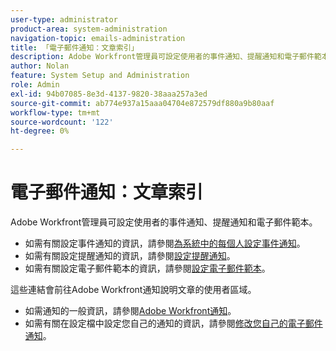 ```yaml
---
user-type: administrator
product-area: system-administration
navigation-topic: emails-administration
title: 「電子郵件通知：文章索引」
description: Adobe Workfront管理員可設定使用者的事件通知、提醒通知和電子郵件範本。
author: Nolan
feature: System Setup and Administration
role: Admin
exl-id: 94b07085-8e3d-4137-9820-38aaa257a3ed
source-git-commit: ab774e937a15aaa04704e872579df880a9b80aaf
workflow-type: tm+mt
source-wordcount: '122'
ht-degree: 0%

---
```


# 電子郵件通知：文章索引

<!-- Audited: 1/2024 -->

Adobe Workfront管理員可設定使用者的事件通知、提醒通知和電子郵件範本。

* 如需有關設定事件通知的資訊，請參閱[為系統中的每個人設定事件通知](../../../administration-and-setup/manage-workfront/emails/configure-event-notifications-for-everyone-in-the-system.md)。
* 如需有關設定提醒通知的資訊，請參閱[設定提醒通知](../../../administration-and-setup/manage-workfront/emails/set-up-reminder-notifications.md)。
* 如需有關設定電子郵件範本的資訊，請參閱[設定電子郵件範本](../../../administration-and-setup/manage-workfront/emails/configure-email-templates.md)。

這些連結會前往Adobe Workfront通知說明文章的使用者區域。

* 如需通知的一般資訊，請參閱[Adobe Workfront通知](/help/quicksilver/workfront-basics/using-notifications/event-notifications.md)。
* 如需有關在設定檔中設定您自己的通知的資訊，請參閱[修改您自己的電子郵件通知](/help/quicksilver/workfront-basics/using-notifications/activate-or-deactivate-your-own-event-notifications.md)。
